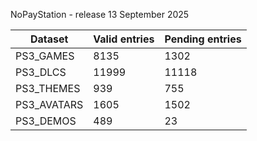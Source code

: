 NoPayStation - release 13 September 2025

|  Dataset  |Valid entries|Pending entries|
|-----------|-------------|---------------|
| PS3_GAMES |     8135    |      1302     |
|  PS3_DLCS |    11999    |     11118     |
| PS3_THEMES|     939     |      755      |
|PS3_AVATARS|     1605    |      1502     |
| PS3_DEMOS |     489     |       23      |